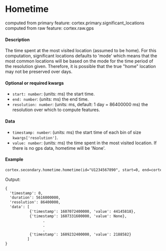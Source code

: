 # Hometime

computed from primary feature: cortex.primary.significant_locations
computed from raw feature: cortex.raw.gps

#### Description

The time spent at the most visited location (assumed to be home). For this computation, significant locations defaults to 'mode' which means that the most common locations will be based on the mode for the time period of the resolution given. Therefore, it is possible that the true "home" location may not be preserved over days. 

#### Optional or required kwargs

- `start: number`: (units: ms) the start time.
- `end: number`: (units: ms) the end time.
- `resolution: number`: (units: ms, default: 1 day = 86400000 ms) the resolution over which to compute features.

#### Data

- `timestamp: number`: (units: ms) the start time of each bin of size `kwargs['resolution']`.
- `value: number`: (units: ms) the time spent in the most visited location. If there is no gps data, hometime will be 'None'.

#### Example

```markdown
cortex.secondary.hometime.hometime(id="U1234567890", start=0, end=cortex.now(), resolution=86400000)
```
Output:
```markdown
{
  'timestamp': 0,
  'duration': 5616000000,
  'resolution': 86400000,
  'data': [
           {'timestamp': 1607072400000, 'value': 44145818},
           {'timestamp': 1607331600000, 'value': None},
                 .
                 .
                 .
           {'timestamp': 1609232400000, 'value': 2188582}
          ]
}
```
